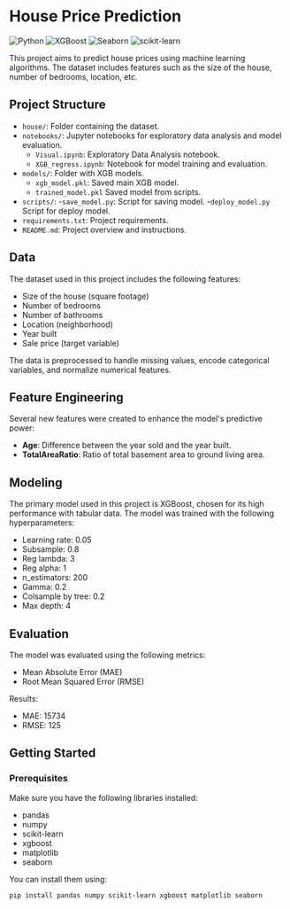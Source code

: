 # House Price Prediction

![Python](https://img.shields.io/badge/Python-3.11+-brightgreen)
![XGBoost](https://img.shields.io/badge/XGBoost-v2.1.0-orange)
![Seaborn](https://img.shields.io/badge/Seaborn-v0.13.2-blue)
![scikit-learn](https://img.shields.io/badge/scikit--learn-v1.5.1-yellow)

This project aims to predict house prices using machine learning algorithms. The dataset includes features such as the size of the house, number of bedrooms, location, etc.

## Project Structure

- `house/`: Folder containing the dataset.
- `notebooks/`: Jupyter notebooks for exploratory data analysis and model evaluation.
  - `Visual.ipynb`: Exploratory Data Analysis notebook.
  - `XGB_regress.ipynb`: Notebook for model training and evaluation.
- `models/`: Folder with XGB models.
  - `xgb_model.pkl`: Saved main XGB model.
  - `trained_model.pkl` Saved model from scripts.
- `scripts/`:
  -`save_model.py`: Script for saving model.
  -`deploy_model.py` Script for deploy model.
- `requirements.txt`: Project requirements.
- `README.md`: Project overview and instructions.

## Data

The dataset used in this project includes the following features:
- Size of the house (square footage)
- Number of bedrooms
- Number of bathrooms
- Location (neighborhood)
- Year built
- Sale price (target variable)

The data is preprocessed to handle missing values, encode categorical variables, and normalize numerical features.

## Feature Engineering

Several new features were created to enhance the model's predictive power:
- **Age**: Difference between the year sold and the year built.
- **TotalAreaRatio**: Ratio of total basement area to ground living area.

## Modeling

The primary model used in this project is XGBoost, chosen for its high performance with tabular data. The model was trained with the following hyperparameters:
- Learning rate: 0.05
- Subsample: 0.8
- Reg lambda: 3
- Reg alpha: 1
- n_estimators: 200
- Gamma: 0.2
- Colsample by tree: 0.2
- Max depth: 4

## Evaluation

The model was evaluated using the following metrics:
- Mean Absolute Error (MAE)
- Root Mean Squared Error (RMSE)

Results:
- MAE: 15734
- RMSE: 125

## Getting Started

### Prerequisites

Make sure you have the following libraries installed:
- pandas
- numpy
- scikit-learn
- xgboost
- matplotlib
- seaborn

You can install them using:
```bash
pip install pandas numpy scikit-learn xgboost matplotlib seaborn
